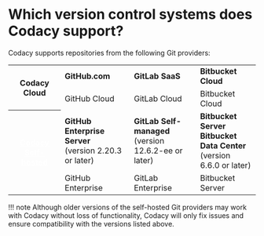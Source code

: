 # Which version control systems does Codacy support?

Codacy supports repositories from the following Git providers:

<table>
  <tbody>
    <tr>
      <th rowspan="2"><strong>Codacy Cloud</strong></th>
      <td><strong>GitHub.com</strong></td>
      <td><strong>GitLab SaaS</strong></td>
      <td><strong>Bitbucket Cloud</strong></td>
    </tr>
    <tr>
      <td>GitHub Cloud</td>
      <td>GitLab Cloud</td>
      <td>Bitbucket Cloud</td>
    </tr>
    <tr>
      <th rowspan="2"><strong><a target="_blank" style="color: white;" href="https://www.codacy.com/self-hosted">Codacy Self-hosted</a></strong></th>
      <td><strong>GitHub Enterprise Server</strong><br/>(version 2.20.3 or later)</td>
      <td><strong>GitLab Self-managed</strong><br/>(version 12.6.2-ee or later)</td>
      <td><strong>Bitbucket Server</strong><br/>
          <strong>Bitbucket Data Center</strong><br/>(version 6.6.0 or later)</td>
    </tr>
    <tr>
      <td>GitHub Enterprise</td>
      <td>GitLab Enterprise</td>
      <td>Bitbucket Server</td>
    </tr>
  </tbody>
</table>

!!! note
    Although older versions of the self-hosted Git providers may work with Codacy without loss of functionality, Codacy will only fix issues and ensure compatibility with the versions listed above.

